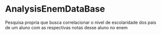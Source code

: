 # AnalysisEnemDataBase
Pesquisa propria que busca correlacionar o nivel de escolaridade dos pais de um aluno com as respectivas notas desse aluno no enem
